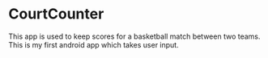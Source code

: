 # CourtCounter
This app is used to keep scores for a basketball match between two teams. This is my first android app which takes user input.
